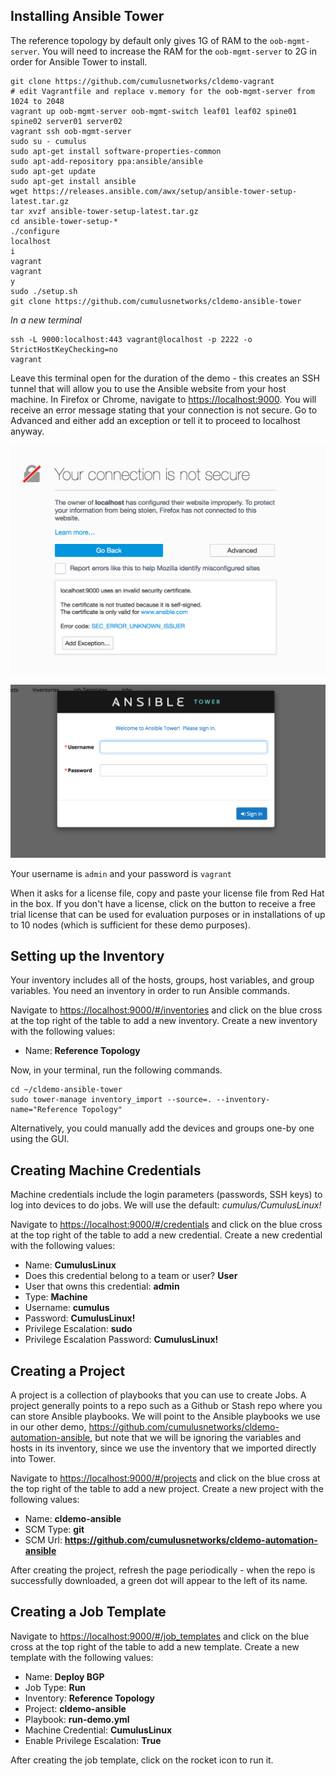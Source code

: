 

Installing Ansible Tower
------------------------
The reference topology by default only gives 1G of RAM to the `oob-mgmt-server`.
You will need to increase the RAM for the `oob-mgmt-server` to 2G in order for
Ansible Tower to install.

    git clone https://github.com/cumulusnetworks/cldemo-vagrant
    # edit Vagrantfile and replace v.memory for the oob-mgmt-server from 1024 to 2048
    vagrant up oob-mgmt-server oob-mgmt-switch leaf01 leaf02 spine01 spine02 server01 server02
    vagrant ssh oob-mgmt-server
    sudo su - cumulus
    sudo apt-get install software-properties-common
    sudo apt-add-repository ppa:ansible/ansible
    sudo apt-get update
    sudo apt-get install ansible
    wget https://releases.ansible.com/awx/setup/ansible-tower-setup-latest.tar.gz
    tar xvzf ansible-tower-setup-latest.tar.gz
    cd ansible-tower-setup-*
    ./configure
    localhost
    i
    vagrant
    vagrant
    y
    sudo ./setup.sh
    git clone https://github.com/cumulusnetworks/cldemo-ansible-tower

*In a new terminal*

    ssh -L 9000:localhost:443 vagrant@localhost -p 2222 -o StrictHostKeyChecking=no
    vagrant

Leave this terminal open for the duration of the demo - this creates an SSH
tunnel that will allow you to use the Ansible website from your host machine.
In Firefox or Chrome, navigate to [https://localhost:9000](https://localhost:9000).
You will receive an error message stating that your connection is not secure.
Go to Advanced and either add an exception or tell it to proceed to localhost
anyway.

![](fig1.png)

![](fig2.png)

Your username is `admin` and your password is `vagrant`

When it asks for a license file, copy and paste your license file from
Red Hat in the box. If you don't have a license, click on the button to
receive a free trial license that can be used for evaluation purposes or in
installations of up to 10 nodes (which is sufficient for these demo purposes).


Setting up the Inventory
------------------------
Your inventory includes all of the hosts, groups, host variables, and group
variables. You need an inventory in order to run Ansible commands.

Navigate to [https://localhost:9000/#/inventories](https://localhost:9000/#/inventories)
and click on the blue cross at the top right of the table to add a new inventory. Create a new inventory
with the following values:

 * Name: **Reference Topology**

Now, in your terminal, run the following commands.

    cd ~/cldemo-ansible-tower
    sudo tower-manage inventory_import --source=. --inventory-name="Reference Topology"

Alternatively, you could manually add the devices and groups one-by one using
the GUI.


Creating Machine Credentials
----------------------------
Machine credentials include the login parameters (passwords, SSH keys) to log
into devices to do jobs. We will use the default: *cumulus/CumulusLinux!*

Navigate to [https://localhost:9000/#/credentials](https://localhost:9000/#/credentials)
and click on the blue cross
at the top right of the table to add a new credential. Create a new credential
with the following values:

 * Name: **CumulusLinux**
 * Does this credential belong to a team or user? **User**
 * User that owns this credential: **admin**
 * Type: **Machine**
 * Username: **cumulus**
 * Password: **CumulusLinux!**
 * Privilege Escalation: **sudo**
 * Privilege Escalation Password: **CumulusLinux!**


Creating a Project
------------------
A project is a collection of playbooks that you can use to create Jobs. A
project generally points to a repo such as a Github or Stash repo where you
can store Ansible playbooks. We will point to the Ansible playbooks we use
in our other demo, https://github.com/cumulusnetworks/cldemo-automation-ansible,
but note that we will be ignoring the variables and hosts in its inventory,
since we use the inventory that we imported directly into Tower.

Navigate to [https://localhost:9000/#/projects](https://localhost:9000/#/projects)
and click on the blue cross
at the top right of the table to add a new project. Create a new project
with the following values:

 * Name: **cldemo-ansible**
 * SCM Type: **git**
 * SCM Url: **https://github.com/cumulusnetworks/cldemo-automation-ansible**

After creating the project, refresh the page periodically - when the repo is
successfully downloaded, a green dot will appear to the left of its name.


Creating a Job Template
-----------------------
Navigate to [https://localhost:9000/#/job_templates](https://localhost:9000/#/job_templates)
and click on the blue cross
at the top right of the table to add a new template. Create a new template
with the following values:

 * Name: **Deploy BGP**
 * Job Type: **Run**
 * Inventory: **Reference Topology**
 * Project: **cldemo-ansible**
 * Playbook: **run-demo.yml**
 * Machine Credential: **CumulusLinux**
 * Enable Privilege Escalation: **True**

After creating the job template, click on the rocket icon to run it.

